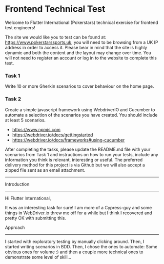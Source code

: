 # Frontend Technical Test

Welcome to Flutter International (Pokerstars) technical exercise for frontend test engineers!

The site we would like you to test can be found at: https://www.pokerstarssports.uk, you will need to be browsing from a UK IP address in order to access it. Please bear in mind that the site is highly dynamic and both the content and the layout may change over time. You will not need to register an account or log in to the website to complete this test.

### Task 1
Write 10 or more Gherkin scenarios to cover behaviour on the home page.

### Task 2
Create a simple javascript framework using WebdriverIO and Cucumber to automate a selection of the scenarios you have created. You should include at least 5 scenarios.
- https://www.npmjs.com
- https://webdriver.io/docs/gettingstarted
- https://webdriver.io/docs/frameworks#using-cucumber

After completing the tasks, please update the README.md file with your scenarios from Task 1 and instructions on how to run your tests, include any information you think is relevant, interesting or useful. The preferred delivery method for this project is via Github but we will also accept a zipped file sent as an email attachment.

-------------------------

Introduction
************

Hi Flutter International,

It was an interesting task for sure!
I am more of a Cypress-guy and some things in WebDriver.io threw me off for a while but I think I recovered
and pretty OK with submitting this.

Approach
********

I started with exploratory testing by manually clicking around.
Then, I started writing scenarios in BDD.
Then, I chose the ones to automate: Some obvious ones for volume :) and then a couple more technical ones to demonstrate some level of skill...



